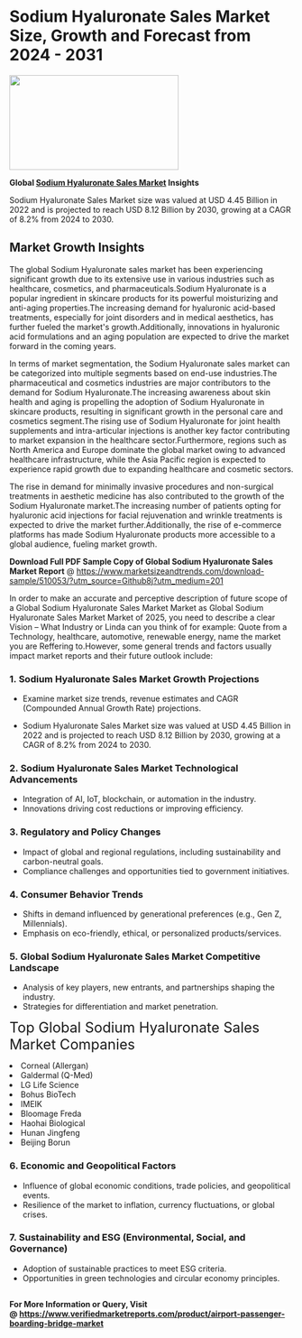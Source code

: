 <H1>Sodium Hyaluronate Sales Market Size, Growth and Forecast from 2024 - 2031</H1><img class="aligncenter size-medium wp-image-584254" src="https://thirdeyenews.in/wp-content/uploads/2024/09/Global-Market-Research-300x168.jpeg" alt="" width="300" height="168" /><p><strong>Global&nbsp;<a href="https://www.marketsizeandtrends.com/download-sample/510053/?utm_source=Github8j?utm_medium=201">Sodium Hyaluronate Sales Market</a> Insights</strong></p><p>Sodium Hyaluronate Sales Market size was valued at USD 4.45 Billion in 2022 and is projected to reach USD 8.12 Billion by 2030, growing at a CAGR of 8.2% from 2024 to 2030.</p><p><h2>Market Growth Insights</h2> <p>The global Sodium Hyaluronate sales market has been experiencing significant growth due to its extensive use in various industries such as healthcare, cosmetics, and pharmaceuticals.Sodium Hyaluronate is a popular ingredient in skincare products for its powerful moisturizing and anti-aging properties.The increasing demand for hyaluronic acid-based treatments, especially for joint disorders and in medical aesthetics, has further fueled the market's growth.Additionally, innovations in hyaluronic acid formulations and an aging population are expected to drive the market forward in the coming years.</p> <p>In terms of market segmentation, the Sodium Hyaluronate sales market can be categorized into multiple segments based on end-use industries.The pharmaceutical and cosmetics industries are major contributors to the demand for Sodium Hyaluronate.The increasing awareness about skin health and aging is propelling the adoption of Sodium Hyaluronate in skincare products, resulting in significant growth in the personal care and cosmetics segment.The rising use of Sodium Hyaluronate for joint health supplements and intra-articular injections is another key factor contributing to market expansion in the healthcare sector.Furthermore, regions such as North America and Europe dominate the global market owing to advanced healthcare infrastructure, while the Asia Pacific region is expected to experience rapid growth due to expanding healthcare and cosmetic sectors.<p>The rise in demand for minimally invasive procedures and non-surgical treatments in aesthetic medicine has also contributed to the growth of the Sodium Hyaluronate market.The increasing number of patients opting for hyaluronic acid injections for facial rejuvenation and wrinkle treatments is expected to drive the market further.Additionally, the rise of e-commerce platforms has made Sodium Hyaluronate products more accessible to a global audience, fueling market growth.</p> <p><span class=""><strong>Download Full PDF Sample Copy of Global Sodium Hyaluronate Sales Market Report</strong> @ <a href="https://www.marketsizeandtrends.com/download-sample/510053/?utm_source=Github8j?utm_medium=201" target="_blank">https://www.marketsizeandtrends.com/download-sample/510053/?utm_source=Github8j?utm_medium=201</a></span></p><p>In order to make an accurate and perceptive description of future scope of a Global&nbsp;Sodium Hyaluronate Sales Market Market as Global&nbsp;Sodium Hyaluronate Sales Market Market of 2025, you need to describe a clear Vision &ndash; What Industry or Linda can you think of for example: Quote from a Technology, healthcare, automotive, renewable energy, name the market you are Reffering to.However, some general trends and factors usually impact market reports and their future outlook include:</p><h3>1.&nbsp;<strong>Sodium Hyaluronate Sales Market Growth Projections</strong></h3><ul><li>Examine market size trends, revenue estimates and CAGR (Compounded Annual Growth Rate) projections.</li><li><p>Sodium Hyaluronate Sales Market size was valued at USD 4.45 Billion in 2022 and is projected to reach USD 8.12 Billion by 2030, growing at a CAGR of 8.2% from 2024 to 2030.</p></li></ul><h3>2.&nbsp;<strong>Sodium Hyaluronate Sales Market Technological Advancements</strong></h3><ul><li>Integration of AI, IoT, blockchain, or automation in the industry.</li><li>Innovations driving cost reductions or improving efficiency.</li></ul><h3>3.&nbsp;<strong>Regulatory and Policy Changes</strong></h3><ul><li>Impact of global and regional regulations, including sustainability and carbon-neutral goals.</li><li>Compliance challenges and opportunities tied to government initiatives.</li></ul><h3>4.&nbsp;<strong>Consumer Behavior Trends</strong></h3><ul><li>Shifts in demand influenced by generational preferences (e.g., Gen Z, Millennials).</li><li>Emphasis on eco-friendly, ethical, or personalized products/services.</li></ul><h3>5.&nbsp;<strong>Global Sodium Hyaluronate Sales Market Competitive Landscape</strong></h3><ul><li>Analysis of key players, new entrants, and partnerships shaping the industry.</li><li>Strategies for differentiation and market penetration.</li></ul><p data-pm-slice="1 1 []"><span style="color: inherit; font-family: inherit; font-size: 25px;">Top Global Sodium Hyaluronate Sales Market Companies</span></p><div class="" data-test-id=""><p><li>Corneal (Allergan)</li><li> Galdermal (Q-Med)</li><li> LG Life Science</li><li> Bohus BioTech</li><li> IMEIK</li><li> Bloomage Freda</li><li> Haohai Biological</li><li> Hunan Jingfeng</li><li> Beijing Borun</li></p></div><h3>6.&nbsp;<strong>Economic and Geopolitical Factors</strong></h3><ul><li>Influence of global economic conditions, trade policies, and geopolitical events.</li><li>Resilience of the market to inflation, currency fluctuations, or global crises.</li></ul><h3>7.&nbsp;<strong>Sustainability and ESG (Environmental, Social, and Governance)</strong></h3><ul><li>Adoption of sustainable practices to meet ESG criteria.</li><li>Opportunities in green technologies and circular economy principles.</li></ul><h2><strong style="font-size: 14px;">For More Information or Query, Visit @&nbsp;</strong><a style="background-color: #ffffff; font-size: 14px;" href="https://www.marketsizeandtrends.com/report/sodium-hyaluronate-sales-market/" target="_blank">https://www.verifiedmarketreports.com/product/airport-passenger-boarding-bridge-market</a></h2>